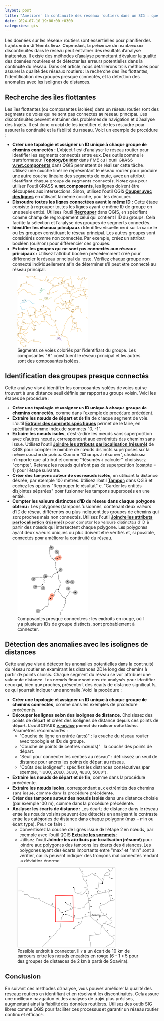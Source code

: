 ```yaml
---
layout: post
title: "Améliorer la continuité des réseaux routiers dans un SIG : quelques méthodes"
date: 2024-07-10 19:00:00 +0300
categories: gis
---
```


Les données sur les réseaux routiers sont essentielles pour planifier des trajets entre différents lieux. Cependant, la présence de nombreuses discontinuités dans le réseau peut entraîner des résultats d’analyse inattendus. Il existe des méthodes d’analyse permettant d’évaluer la qualité des données routières et de détecter les erreurs potentielles dans la continuité du réseau. Dans cet article, nous détaillerons trois méthodes pour assurer la qualité des réseaux routiers : la recherche des îles flottantes, l'identification des groupes presque connectés, et la détection des anomalies avec les isolignes de distances.

## Recherche des îles flottantes

Les îles flottantes (ou composantes isolées) dans un réseau routier sont des segments de voies qui ne sont pas connectés au réseau principal. Ces discontinuités peuvent entraîner des problèmes de navigation et d’analyse des trajets. Il est donc crucial de les identifier et de les résoudre pour assurer la continuité et la fiabilité du réseau. Voici un exemple de procédure :

- **Créer une topologie et assigner un ID unique à chaque groupe de chemins connectés :** L’objectif est d’analyser le réseau routier pour identifier les segments connectés entre eux. Des outils comme le transformateur **[TopologyBuilder](http://docs.safe.com/fme/html/FME-Form-Documentation/FME-Transformers/Transformers/topologybuilder.htm)** dans FME ou l'outil GRASS **[v.net.components](https://grass.osgeo.org/grass83/manuals/v.net.components.html)** dans QGIS permettent de réaliser cette tâche. Utilisez une couche linéaire représentant le réseau routier pour produire une autre couche linéaire des segments de route, avec un attribut identifiant chaque groupe de segments connectés. Notez que pour utiliser l'outil GRASS **v.net.components**, les lignes doivent être découpées aux intersections. Sinon, utilisez l'outil QGIS **[Couper avec des lignes](https://docs.qgis.org/testing/en/docs/user_manual/processing_algs/qgis/vectoroverlay.html#qgissplitwithlines)** en utilisant la même couche, pour les découper.
- **Dissoudre toutes les lignes connectées ayant le même ID :** Cette étape consiste à regrouper toutes les lignes ayant le même ID de groupe en une seule entité. Utilisez l’outil **[Regrouper](https://docs.qgis.org/testing/en/docs/user_manual/processing_algs/qgis/vectorgeometry.html#qgisdissolve)** dans QGIS, en spécifiant comme champ de regroupement celui qui contient l'ID du groupe. Cela facilite la sélection et l’analyse des groupes de segments connectés.
- **Identifier les réseaux principaux :** Identifiez visuellement sur la carte le ou les groupes constituant le réseau principal. Les autres groupes sont considérés comme non connectés. Par exemple, créez un attribut booléen (oui/non) pour différencier ces groupes.
- **Extraire les groupes qui ne sont pas connectés aux réseaux principaux :** Utilisez l’attribut booléen précédemment créé pour différencier le réseau principal du reste. Vérifiez chaque groupe non connecté individuellement afin de déterminer s’il peut être connecté au réseau principal.

<figure>
<img src="/img/road-network-comps.png" style="zoom:33%;" />
<figcaption>Segments de voies coloriés par l'identifiant du groupe. Les composantes "8" constituent le réseau principal et les autres sont des composantes isolées.</figcaption>
</figure>

## Identification des groupes presque connectés

Cette analyse vise à identifier les composantes isolées de voies qui se trouvent à une distance seuil définie par rapport au groupe voisin. Voici les étapes de procédure :

- **Créer une topologie et assigner un ID unique à chaque groupe de chemins connectés**, comme dans l'exemple de procédure précédent.
- **Extraire les nœuds de départ et de fin** de chaque segment de voie. L'outil **[Extraire des sommets spécifiques](https://docs.qgis.org/testing/en/docs/user_manual/processing_algs/qgis/vectorgeometry.html#qgisextractspecificvertices)** permet de le faire, en spécifiant comme index de sommets "0, -1".
- **Extraire les nœuds isolés**, c’est-à-dire les nœuds sans superposition avec d’autres nœuds, correspondant aux extrémités des chemins sans issue. Utilisez l’outil **[Joindre les attributs par localisation (résumé)](https://docs.qgis.org/testing/en/docs/user_manual/processing_algs/qgis/vectorgeneral.html#qgisjoinbylocationsummary)** de QGIS pour compter le nombre de nœuds distincts superposés sur la même couche de points. Comme "Champs à résumer", choisissez n'importe quel attribut et comme "Résumés à calculer", choisissez "compte". Retenez les nœuds qui n’ont pas de superposition (compte = 1) pour l’étape suivante.
- **Créer des tampons autour de ces nœuds isolés**, en utilisant la distance désirée, par exemple 100 mètres. Utilisez l’outil **[Tampon](https://docs.qgis.org/testing/en/docs/user_manual/processing_algs/qgis/vectorgeometry.html#buffer)** dans QGIS et cochez les options "Regrouper le résultat" et "Garder les entités disjointes séparées" pour fusionner les tampons superposés en une entité.
- **Compter les valeurs distinctes d’ID de réseau dans chaque polygone obtenu :** Les polygones (tampons fusionnés) contenant deux valeurs d’ID de réseau différentes ou plus indiquent des groupes de chemins qui sont proches mais non connectés. Utilisez l'outil **[Joindre les attributs par localisation (résumé)](https://docs.qgis.org/testing/en/docs/user_manual/processing_algs/qgis/vectorgeneral.html#qgisjoinbylocationsummary)** pour compter les valeurs distinctes d'ID à partir des nœuds qui intersectent chaque polygone. Les polygones ayant deux valeurs uniques ou plus doivent être vérifiés et, si possible, connectés pour améliorer la continuité du réseau.

<figure>
<img src="/img/almost-connected-ways.png" style="zoom:33%;" />
<figcaption>Composantes presque connectées : les endroits en rouge, où il y a plusieurs IDs de groupe distincts, sont probablement à connecter.</figcaption>
</figure>

## Détection des anomalies avec les isolignes de distances

Cette analyse vise à détecter les anomalies potentielles dans la continuité du réseau routier en examinant les distances 2D le long des chemins à partir de points choisis. Chaque segment du réseau se voit attribuer une valeur de distance. Les nœuds finaux sont ensuite analysés pour identifier ceux qui, bien que proches, présentent des écarts de distance significatifs, ce qui pourrait indiquer une anomalie. Voici la procédure :

- **Créer une topologie et assigner un ID unique à chaque groupe de chemins connectés**, comme dans les exemples de procédure précédents.
- **Découper les lignes selon des isolignes de distance.** Choisissez des points de départ et créez des isolignes de distance depuis ces points de départ. L’outil GRASS **[v.net.iso](https://grass.osgeo.org/grass83/manuals/v.net.iso.html)** permet de réaliser cette tâche. Paramètres recommandés :
   - "Couche de ligne en entrée (arcs)" : la couche du réseau routier avec topologie et IDs de groupe.
   - "Couche de points de centres (nœuds)" : la couche des points de départ.
   - "Seuil pour connecter les centres au réseau" : définissez un seuil de distance pour ancrer les points de départ au réseau.
   - "Coûts des isolignes" : spécifiez les distances consécutives (par exemple, "1000, 2000, 3000, 4000, 5000").
- **Extraire les nœuds de départ et de fin**, comme dans la procédure précédente.
- **Extraire les nœuds isolés**, correspondant aux extrémités des chemins sans issue, comme dans la procédure précédente.
- **Créer des tampons autour des nœuds isolés** dans une distance choisie (par exemple 100 m), comme dans la procédure précédente.
- **Analyser les écarts de distance :** Les écarts de distance dans le réseau entre les nœuds voisins peuvent être détectés en analysant le contraste entre les catégories de distance dans chaque polygone (max – min ou écart type). Pour ce faire :
   - Convertissez la couche de lignes issue de l’étape 2 en nœuds, par exemple avec l’outil QGIS **[Extraire les sommets](https://docs.qgis.org/testing/en/docs/user_manual/processing_algs/qgis/vectorgeometry.html#qgisextractvertices)**;
   - Utilisez l’outil **Joindre les attributs par localisation (résumé)** pour joindre aux polygones des tampons les écarts des distances. Les polygones ayant des écarts importants entre "max" et "min" sont à vérifier, car ils peuvent indiquer des tronçons mal connectés rendant la déviation énorme.

<figure>
<img src="/img/road-network-isodistance-anomaly.png" style="zoom:66%;" />
<figcaption>Possible endroit à connecter. Il y a un écart de 10 km de parcours entre les nœuds encadrés en rouge (6 - 1 = 5 pour des groupes de distances de 2 km à partir de Soavina).</figcaption>
</figure>

## Conclusion

En suivant ces méthodes d’analyse, vous pouvez améliorer la qualité des réseaux routiers en identifiant et en résolvant les discontinuités. Cela assure une meilleure navigation et des analyses de trajet plus précises, augmentant ainsi la fiabilité des données routières. Utilisez des outils SIG libres comme QGIS pour faciliter ces processus et garantir un réseau routier continu et efficace.
